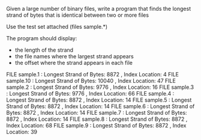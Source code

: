 
Given a large number of binary files, write a program that finds the
longest strand of bytes that is identical between two or more files

Use the test set attached (files sample.*)

The program should display:
- the length of the strand
- the file names where the largest strand appears
- the offset where the strand appears in each file


FILE sample.1 : Longest Strand of Bytes: 8872 , Index Location: 4
FILE sample.10 : Longest Strand of Bytes: 10040 , Index Location: 47
FILE sample.2 : Longest Strand of Bytes: 9776 , Index Location: 16
FILE sample.3 : Longest Strand of Bytes: 9776 , Index Location: 66
FILE sample.4 : Longest Strand of Bytes: 8872 , Index Location: 14
FILE sample.5 : Longest Strand of Bytes: 8872 , Index Location: 14
FILE sample.6 : Longest Strand of Bytes: 8872 , Index Location: 14
FILE sample.7 : Longest Strand of Bytes: 8872 , Index Location: 14
FILE sample.8 : Longest Strand of Bytes: 8872 , Index Location: 68
FILE sample.9 : Longest Strand of Bytes: 8872 , Index Location: 39